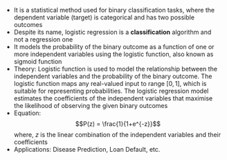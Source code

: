 - It is a statistical method used for binary classification tasks, where the dependent variable (target) is categorical and has two possible outcomes
- Despite its name, logistic regression is a **classification** algorithm and not a regression one
- It models the probability of the binary outcome as a function of one or more independent variables using the logistic function, also known as sigmoid function
- Theory: Logistic function is used to model the relationship between the independent variables and the probability of the binary outcome. The logistic function maps any real-valued input to range $[0, 1]$, which is suitable for representing probabilities. The logistic regression model estimates the coefficients of the independent variables that maximise the likelihood of observing the given binary outcomes
- Equation: $$P(z) = \frac{1}{1+e^{-z}}$$ where, $z$ is the linear combination of the independent variables and their coefficients
- Applications: Disease Prediction, Loan Default, etc.
